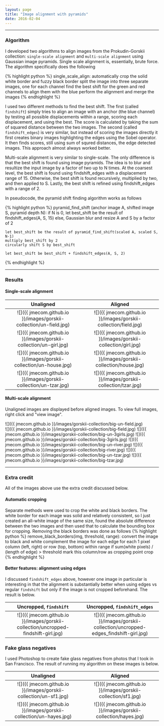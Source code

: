 ```yaml
---
layout: page
title: "Image alignment with pyramids"
date: 2016-02-04
---
```


___

### Algorithm

I developed two algorithms to align images from the Prokudin-Gorskii collection: `single-scale alignment` and `multi-scale alignment` using Gaussian image pyramids. Single scale alignment is, essentially, brute force. The algorithm specifically does the following

{% highlight python %}
single_scale_align:
  automatically crop the solid white border and fuzzy black border
  split the image into three separate images, one for each channel
  find the best shift for the green and red channels to align them with the blue
  perform the alignment and merge the images 
{% endhighlight %}

I used two different methods to find the best shift. The first (called `findshift`) simply tries to align an image with an anchor (the blue channel) by testing all possible displacements within a range, scoring each displacement, and using the best. The score is calculated by taking the sum of squared distance between the two images. The second (called `findshift_edges`) is very similar, but instead of scoring the images directly it first creates binary images highlighting the edges using the Sobel operator. It then finds scores, still using sum of squred distances, the edge detected images. This approach almost always worked better.

Multi-scale alignment is very similar to single-scale. The only difference is that the best shift is found using image pyramids. The idea is to blur and resultize the input image by a factor of two up to N times. At the coarsest level, the best shift is found using findshift_edges with a displacement range of 15. Otherwise, the best shift is found recursively, multiplied by two, and then applied to S. Lastly, the best shift is refined using findshift_edges with a range of 2.

In pseudocode, the pyramid shift finding algorithm works as follows

{% highlight python %}
pyramid_find_shift (anchor image A, shifted image S, pyramid depth N):
  if N is 0, 
    let best_shift be the result of findshift_edges(A, S, 15)
  else,
    Gaussian blur and resize A and S by a factor of 2

    let best_shift be the result of pyramid_find_shift(scaled A, scaled S, N-1)
    multiply best_shift by 2
    circularly shift S by best_shift 

    let best_shift be best_shift + findshift_edges(A, S, 2)
{% endhighlight %}

___

### Results

#### Single-scale alignment

Unaligned             |  Aligned
:-------------------------:|:-------------------------:
![]({{ jmecom.github.io }}/images/gorskii-collection/un-field.jpg)  |  ![]({{ jmecom.github.io }}/images/gorskii-collection/field.jpg)
![]({{ jmecom.github.io }}/images/gorskii-collection/un-girl.jpg)  |  ![]({{ jmecom.github.io }}/images/gorskii-collection/girl.jpg)
![]({{ jmecom.github.io }}/images/gorskii-collection/un-house.jpg)  |  ![]({{ jmecom.github.io }}/images/gorskii-collection/house.jpg)
![]({{ jmecom.github.io }}/images/gorskii-collection/un-tzar.jpg)  |  ![]({{ jmecom.github.io }}/images/gorskii-collection/tzar.jpg)

#### Multi-scale alignment

Unaligned images are displayed before aligned images. To view full images, right click and "view image". 

![]({{ jmecom.github.io }}/images/gorskii-collection/big-un-field.jpg)  
![]({{ jmecom.github.io }}/images/gorskii-collection/big-field.jpg)
![]({{ jmecom.github.io }}/images/gorskii-collection/big-un-3girls.jpg) 
![]({{ jmecom.github.io }}/images/gorskii-collection/big-3girls.jpg) 
![]({{ jmecom.github.io }}/images/gorskii-collection/big-un-river.jpg) 
![]({{ jmecom.github.io }}/images/gorskii-collection/big-river.jpg) 
![]({{ jmecom.github.io }}/images/gorskii-collection/big-un-tzar.jpg) 
![]({{ jmecom.github.io }}/images/gorskii-collection/big-tzar.jpg) 

___

### Extra credit

All of the images above use the extra credit discussed below.

#### Automatic cropping

Separate methods were used to crop the white and black borders. The white border for each image was solid and relatively consistent, so I just created an all-white image of the same size, found the absolute difference between the two images and then used that to calculate the bounding box for cropping. Removing the black borders was done as follows
{% highlight python %}
remove_black_borders(img, threshold, range):
  convert the image to black and white 
  complement the image
  for each edge
    for each 1 pixel column (left, right) or row (top, bottom) within range
      if sum(white pixels) / (length of edge) > threshold
        mark this column/row as cropping point
    crop
{% endhighlight %}

#### Better features: alignment using edges

I discussed `findshift_edges` above, however one image in particular is interesting in that the alignment is substantially better when using edges vs regular `findshift` but only if the image is not cropped beforehand. The result is below.

Uncropped, `findshift`             |  Uncropped, `findshift_edges`
:-------------------------:|:-------------------------:
![]({{ jmecom.github.io }}/images/gorskii-collection/uncropped-findshift-girl.jpg)  |  ![]({{ jmecom.github.io }}/images/gorskii-collection/uncropped-edges_findshift-girl.jpg)

### Fake glass negatives

I used Photoshop to create fake glass negatives from photos that I took in San Francisco. The result of running my algorithm on these images is below.

Unaligned            |  Aligned
:-------------------------:|:-------------------------:
![]({{ jmecom.github.io }}/images/gorskii-collection/un-sf1.jpg)  |  ![]({{ jmecom.github.io }}/images/gorskii-collection/sf1.jpg)
![]({{ jmecom.github.io }}/images/gorskii-collection/un-hayes.jpg)  |  ![]({{ jmecom.github.io }}/images/gorskii-collection/hayes.jpg)